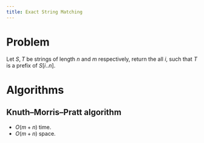 ```yaml
---
title: Exact String Matching
---
```


# Problem
Let $S,T$ be strings of length $n$ and $m$ respectively, return the all $i$, such that $T$ is a prefix of $S[i..n]$.

# Algorithms
## Knuth–Morris–Pratt algorithm

- $O(m+n)$ time.
- $O(m+n)$ space. 